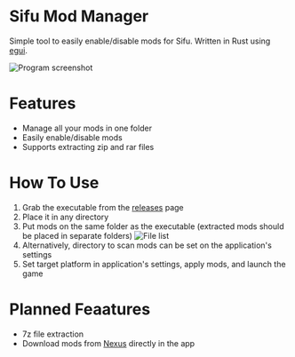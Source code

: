 # Sifu Mod Manager
Simple tool to easily enable/disable mods for Sifu. Written in Rust using [egui](https://github.com/emilk/egui).  
  
![Program screenshot](https://i.ibb.co.com/XkkstxPx/Screenshot-2025-03-02-220049.png)

# Features
- Manage all your mods in one folder
- Easily enable/disable mods
- Supports extracting zip and rar files

# How To Use
1. Grab the executable from the [releases](https://github.com/greyseth/sifu-mod-manager/releases) page
2. Place it in any directory
3. Put mods on the same folder as the executable (extracted mods should be placed in separate folders)
![File list](https://i.ibb.co.com/rRcRrB3s/Screenshot-2025-03-05-141029.png)
4. Alternatively, directory to scan mods can be set on the application's settings
5. Set target platform in application's settings, apply mods, and launch the game

# Planned Feaatures
- 7z file extraction
- Download mods from [Nexus](https://nexusmods.com) directly in the app
